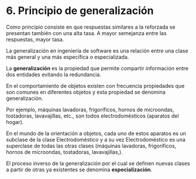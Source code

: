 # 6. Principio de generalización

Como principio consiste en que respuestas similares a la reforzada se presentan también con una alta tasa. A mayor semejanza entre las respuestas, mayor tasa.

La generalización en ingeniería de software es una relación entre una clase más general y una más específica o especializada.

La  **generalización**  es la propiedad que permite compartir información entre dos entidades evitando la redundancia.

En el comportamiento de objetos existen con frecuencia propiedades que son comunes en diferentes objetos y esta propiedad se denomina generalización.

Por ejemplo, máquinas lavadoras, frigoríficos, hornos de microondas, tostadoras, lavavajillas, etc., son todos electrodomésticos (aparatos del hogar).

En el mundo de la orientación a objetos, cada uno de estos aparatos es un subclase de la clase Electrodoméstico y a su vez Electrodoméstico es una superclase de todas las otras clases (máquinas lavadoras, frigoríficos, hornos de microondas, tostadoras, lavavajillas,).

El proceso inverso de la generalización por el cual se definen nuevas clases a partir de otras ya existentes se denomina **especialización**. 
